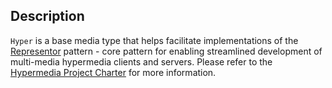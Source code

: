 ## Description

`Hyper` is a base media type that helps facilitate implementations of the [Representor](https://github.com/the-hypermedia-project/charter#representor-pattern) pattern - core
pattern for enabling streamlined development of multi-media hypermedia clients
and servers. Please refer to the [Hypermedia Project
Charter](https://github.com/the-hypermedia-project/charter/blob/master/reference/hypermedia-elements.md)
for more information.
